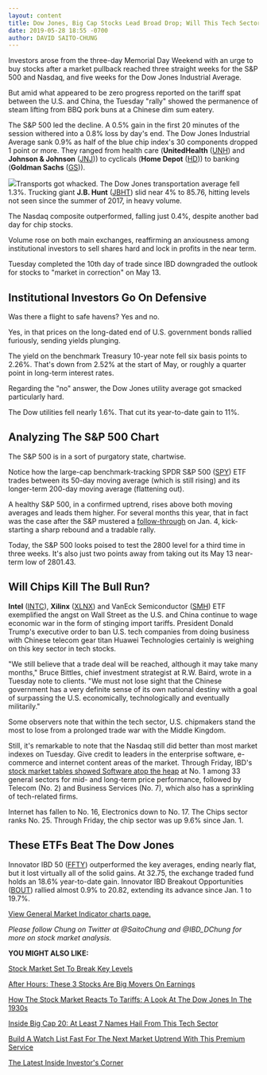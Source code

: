 ```yaml
---
layout: content
title: Dow Jones, Big Cap Stocks Lead Broad Drop; Will This Tech Sector Halt The Bull Run?
date: 2019-05-28 18:55 -0700
author: DAVID SAITO-CHUNG
---
```






Investors arose from the three-day Memorial Day Weekend with an urge to buy stocks after a market pullback reached three straight weeks for the S&P 500 and Nasdaq, and five weeks for the Dow Jones Industrial Average.




But amid what appeared to be zero progress reported on the tariff spat between the U.S. and China, the Tuesday "rally" showed the permanence of steam lifting from BBQ pork buns at a Chinese dim sum eatery.


The S&P 500 led the decline. A 0.5% gain in the first 20 minutes of the session withered into a 0.8% loss by day's end. The Dow Jones Industrial Average sank 0.9% as half of the blue chip index's 30 components dropped 1 point or more. They ranged from health care (**UnitedHealth** ([UNH](https://research.investors.com/quote.aspx?symbol=UNH)) and **Johnson & Johnson** ([JNJ](https://research.investors.com/quote.aspx?symbol=JNJ))) to cyclicals (**Home Depot** ([HD](https://research.investors.com/quote.aspx?symbol=HD))) to banking (**Goldman Sachs** ([GS](https://research.investors.com/quote.aspx?symbol=GS))).


![](https://www.investors.com/wp-content/uploads/2019/05/MP052819-220x300.jpg)Transports got whacked. The Dow Jones transportation average fell 1.3%. Trucking giant **J.B. Hunt** ([JBHT](https://research.investors.com/quote.aspx?symbol=JBHT)) slid near 4% to 85.76, hitting levels not seen since the summer of 2017, in heavy volume.


The Nasdaq composite outperformed, falling just 0.4%, despite another bad day for chip stocks.


Volume rose on both main exchanges, reaffirming an anxiousness among institutional investors to sell shares hard and lock in profits in the near term.


Tuesday completed the 10th day of trade since IBD downgraded the outlook for stocks to "market in correction" on May 13.


Institutional Investors Go On Defensive
---------------------------------------


Was there a flight to safe havens? Yes and no.


Yes, in that prices on the long-dated end of U.S. government bonds rallied furiously, sending yields plunging.


The yield on the benchmark Treasury 10-year note fell six basis points to 2.26%. That's down from 2.52% at the start of May, or roughly a quarter point in long-term interest rates.


Regarding the "no" answer, the Dow Jones utility average got smacked particularly hard.


The Dow utilities fell nearly 1.6%. That cut its year-to-date gain to 11%.



Analyzing The S&P 500 Chart
---------------------------


The S&P 500 is in a sort of purgatory state, chartwise.


Notice how the large-cap benchmark-tracking SPDR S&P 500 ([SPY](https://research.investors.com/quote.aspx?symbol=SPY)) ETF trades between its 50-day moving average (which is still rising) and its longer-term 200-day moving average (flattening out).


A healthy S&P 500, in a confirmed uptrend, rises above both moving averages and leads them higher. For several months this year, that in fact was the case after the S&P mustered a [follow-through](https://www.investors.com/how-to-invest/investors-corner/how-to-find-next-stock-market-bottom/) on Jan. 4, kick-starting a sharp rebound and a tradable rally.


Today, the S&P 500 looks poised to test the 2800 level for a third time in three weeks. It's also just two points away from taking out its May 13 near-term low of 2801.43.


Will Chips Kill The Bull Run?
-----------------------------


**Intel** ([INTC](https://research.investors.com/quote.aspx?symbol=INTC)), **Xilinx** ([XLNX](https://research.investors.com/quote.aspx?symbol=XLNX)) and VanEck Semiconductor ([SMH](https://research.investors.com/quote.aspx?symbol=SMH)) ETF exemplified the angst on Wall Street as the U.S. and China continue to wage economic war in the form of stinging import tariffs. President Donald Trump's executive order to ban U.S. tech companies from doing business with Chinese telecom gear titan Huawei Technologies certainly is weighing on this key sector in tech stocks.


"We still believe that a trade deal will be reached, although it may take many months," Bruce Bittles, chief investment strategist at R.W. Baird, wrote in a Tuesday note to clients. "We must not lose sight that the Chinese government has a very definite sense of its own national destiny with a goal of surpassing the U.S. economically, technologically and eventually militarily."


Some observers note that within the tech sector, U.S. chipmakers stand the most to lose from a prolonged trade war with the Middle Kingdom.


Still, it's remarkable to note that the Nasdaq still did better than most market indexes on Tuesday. Give credit to leaders in the enterprise software, e-commerce and internet content areas of the market. Through Friday, IBD's [stock market tables showed Software atop the heap](https://www.investors.com/data-tables/ibd-smart-nyse-nasdaq-tables-may-24-2019/) at No. 1 among 33 general sectors for mid- and long-term price performance, followed by Telecom (No. 2) and Business Services (No. 7), which also has a sprinkling of tech-related firms.


Internet has fallen to No. 16, Electronics down to No. 17. The Chips sector ranks No. 25. Through Friday, the chip sector was up 9.6% since Jan. 1.


These ETFs Beat The Dow Jones
-----------------------------



Innovator IBD 50 ([FFTY](https://research.investors.com/quote.aspx?symbol=FFTY)) outperformed the key averages, ending nearly flat, but it lost virtually all of the solid gains. At 32.75, the exchange traded fund holds an 18.6% year-to-date gain. Innovator IBD Breakout Opportunities ([BOUT](https://research.investors.com/quote.aspx?symbol=BOUT)) rallied almost 0.9% to 20.82, extending its advance since Jan. 1 to 19.7%.


[View General Market Indicator charts page.](https://www.investors.com/wp-content/uploads/2019/05/IBD2805152514GMI2.pdf)


*Please follow Chung on Twitter at @SaitoChung and @IBD\_DChung for more on stock market analysis.*


**YOU MIGHT ALSO LIKE:**


[Stock Market Set To Break Key Levels](https://www.investors.com/market-trend/stock-market-today/dow-jones-futures-apple-stock-market-correction/)


[After Hours: These 3 Stocks Are Big Movers On Earnings](https://www.investors.com/market-trend/stock-market-today/dow-jones-futures-workday-stock-market-correction-soliton-stock/)


[How The Stock Market Reacts To Tariffs: A Look At The Dow Jones In The 1930s](https://www.investors.com/how-to-invest/investors-corner/trump-tariffs-history-dow-jones/)


[Inside Big Cap 20: At Least 7 Names Hail From This Tech Sector](https://research.investors.com/stock-lists/big-cap-20/)


[Build A Watch List Fast For The Next Market Uptrend With This Premium Service](https://www.investors.com/product/leaderboard/?artProdLink=Leaderboard)


[The Latest Inside Investor's Corner](https://www.investors.com/category/how-to-invest/investors-corner/)




